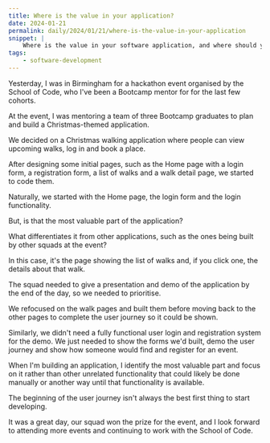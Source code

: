 ```yaml
---
title: Where is the value in your application?
date: 2024-01-21
permalink: daily/2024/01/21/where-is-the-value-in-your-application
snippet: |
    Where is the value in your software application, and where should you start when starting a new project?
tags:
    - software-development
---
```


Yesterday, I was in Birmingham for a hackathon event organised by the School of Code, who I've been a Bootcamp mentor for for the last few cohorts.

At the event, I was mentoring a team of three Bootcamp graduates to plan and build a Christmas-themed application.

We decided on a Christmas walking application where people can view upcoming walks, log in and book a place.

After designing some initial pages, such as the Home page with a login form, a registration form, a list of walks and a walk detail page, we started to code them.

Naturally, we started with the Home page, the login form and the login functionality.

But, is that the most valuable part of the application?

What differentiates it from other applications, such as the ones being built by other squads at the event?

In this case, it's the page showing the list of walks and, if you click one, the details about that walk.

The squad needed to give a presentation and demo of the application by the end of the day, so we needed to prioritise.

We refocused on the walk pages and built them before moving back to the other pages to complete the user journey so it could be shown.

Similarly, we didn't need a fully functional user login and registration system for the demo. We just needed to show the forms we'd built, demo the user journey and show how someone would find and register for an event.

When I'm building an application, I identify the most valuable part and focus on it rather than other unrelated functionality that could likely be done manually or another way until that functionality is available.

The beginning of the user journey isn't always the best first thing to start developing.

It was a great day, our squad won the prize for the event, and I look forward to attending more events and continuing to work with the School of Code.
